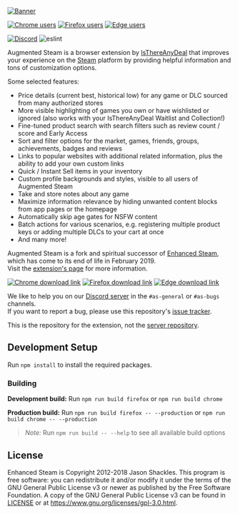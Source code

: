 [![Banner](.github/banner.png)](https://augmentedsteam.com/)

[![Chrome users](https://img.shields.io/chrome-web-store/users/dnhpnfgdlenaccegplpojghhmaamnnfp?label=Chrome%20users&logo=googlechrome)](https://chrome.google.com/webstore/detail/augmented-steam/dnhpnfgdlenaccegplpojghhmaamnnfp)
[![Firefox users](https://img.shields.io/amo/users/augmented-steam?label=Firefox%20users&color=4c1&logo=firefoxbrowser)](https://addons.mozilla.org/firefox/addon/augmented-steam/)
[![Edge users](https://img.shields.io/badge/dynamic/json?label=Edge%20users&query=%24.activeInstallCount&url=https://microsoftedge.microsoft.com/addons/getproductdetailsbycrxid/dnpjkgmekpilchdgolfifobohlohlioc&logo=microsoftedge)](https://microsoftedge.microsoft.com/addons/detail/augmented-steam/dnpjkgmekpilchdgolfifobohlohlioc)

[![Discord](https://img.shields.io/discord/301903094080339968?label=Discord&logo=discord)](https://discord.gg/yn57q7f)
![eslint](https://github.com/IsThereAnyDeal/AugmentedSteam/workflows/eslint/badge.svg)

Augmented Steam is a browser extension by [IsThereAnyDeal](https://isthereanydeal.com/) that improves your experience on the [Steam](https://store.steampowered.com/) platform by providing helpful information and tons of customization options.

Some selected features:
- Price details (current best, historical low) for any game or DLC sourced from many authorized stores
- More visible highlighting of games you own or have wishlisted or ignored (also works with your IsThereAnyDeal Waitlist and Collection!)
- Fine-tuned product search with search filters such as review count / score and Early Access
- Sort and filter options for the market, games, friends, groups, achievements, badges and reviews
- Links to popular websites with additional related information, plus the ability to add your own custom links
- Quick / Instant Sell items in your inventory
- Custom profile backgrounds and styles, visible to all users of Augmented Steam
- Take and store notes about any game
- Maximize information relevance by hiding unwanted content blocks from app pages or the homepage
- Automatically skip age gates for NSFW content
- Batch actions for various scenarios, e.g. registering multiple product keys or adding multiple DLCs to your cart at once
- And many more!

Augmented Steam is a fork and spiritual successor of [Enhanced Steam](https://github.com/jshackles/Enhanced_Steam), which has come to its end of life in February 2019.  
Visit the [extension's page](https://augmentedsteam.com/) for more information.

[![Chrome download link](badges/chrome.png)](https://chrome.google.com/webstore/detail/augmented-steam/dnhpnfgdlenaccegplpojghhmaamnnfp)
[![Firefox download link](badges/firefox.png)](https://addons.mozilla.org/firefox/addon/augmented-steam/)
[![Edge download link](badges/edge.png)](https://microsoftedge.microsoft.com/addons/detail/augmented-steam/dnpjkgmekpilchdgolfifobohlohlioc)

We like to help you on our [Discord server](https://discord.gg/yn57q7f) in the `#as-general` or `#as-bugs` channels.  
If you want to report a bug, please use this repository's [issue tracker](https://github.com/IsThereAnyDeal/AugmentedSteam/issues).

This is the repository for the extension, not the [server repository](https://github.com/IsThereAnyDeal/AugmentedSteam_Server).

## Development Setup

Run `npm install` to install the required packages.

### Building

**Development build:**
Run `npm run build firefox` or `npm run build chrome`

**Production build:**
Run `npm run build firefox -- --production` or `npm run build chrome -- --production`

> *Note:* Run `npm run build -- --help` to see all available build options

## License

Enhanced Steam is Copyright 2012-2018 Jason Shackles.
This program is free software: you can redistribute it and/or modify it under the terms of the GNU General Public License v3 or newer as published by the Free Software Foundation.  A copy of the GNU General Public License v3 can be found in [LICENSE](LICENSE) or at https://www.gnu.org/licenses/gpl-3.0.html.
